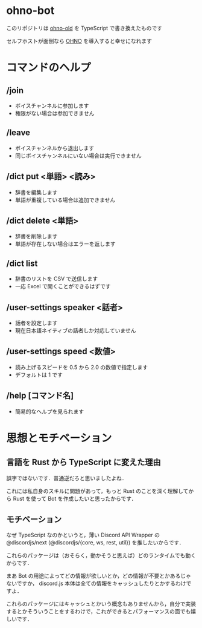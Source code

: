 # ohno-bot
このリポジトリは [ohno-old](https://github.com/arpabot/ohno-old) を TypeScript で書き換えたものです

セルフホストが面倒なら [OHNO](https://discord.com/api/oauth2/authorize?client_id=1104217377840840724&permissions=3146752&scope=bot%20applications.commands) を導入すると幸せになれます

# コマンドのヘルプ

## /join
- ボイスチャンネルに参加します
- 権限がない場合は参加できません

## /leave
- ボイスチャンネルから退出します
- 同じボイスチャンネルにいない場合は実行できません

## /dict put <単語> <読み>
- 辞書を編集します
- 単語が重複している場合は追加できません

## /dict delete <単語>
- 辞書を削除します
- 単語が存在しない場合はエラーを返します

## /dict list
- 辞書のリストを CSV で送信します
- 一応 Excel で開くことができるはずです

## /user-settings speaker <話者>
- 話者を設定します
- 現在日本語ネイティブの話者しか対応していません

## /user-settings speed <数値>
- 読み上げるスピードを 0.5 から 2.0 の数値で指定します
- デフォルトは 1 です

## /help [コマンド名]
- 簡易的なヘルプを見られます

# 思想とモチベーション

## 言語を Rust から TypeScript に変えた理由
誤字ではないです．普通逆だろと思いましたよね．

これには私自身のスキルに問題があって，もっと Rust のことを深く理解してから Rust を使って Bot を作成したいと思ったからです．

## モチベーション
なぜ TypeScript なのかというと，薄い Discord API Wrapper の @discordjs/next (@discordjs/{core, ws, rest, util}) を推したいからです．

これらのパッケージは（おそらく，動かそうと思えば）どのランタイムでも動くからです．

まあ Bot の用途によってどの情報が欲しいとか，どの情報が不要とかあるじゃないですか， discord.js 本体は全ての情報をキャッシュしたりとかするわけですよ．

これらのパッケージにはキャッシュとかいう概念もありませんから，自分で実装するとかそういうことをするわけで，これができるとパフォーマンスの面でも嬉しいです．